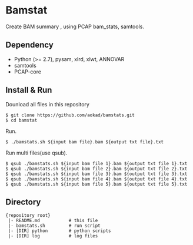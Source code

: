 # Bamstat
Create BAM summary , using PCAP bam_stats, samtools.

## Dependency

 - Python (>= 2.7), pysam, xlrd, xlwt, ANNOVAR
 - samtools
 - PCAP-core

## Install & Run

Dounload all files in this repository

```
$ git clone https://github.com/aokad/bamstats.git
$ cd bamstat
```

Run.

```
$ ./bamstats.sh ${input bam file}.bam ${output txt file}.txt
```

Run multi files(use qsub).

```
$ qsub ./bamstats.sh ${input bam file 1}.bam ${output txt file 1}.txt
$ qsub ./bamstats.sh ${input bam file 2}.bam ${output txt file 2}.txt
$ qsub ./bamstats.sh ${input bam file 3}.bam ${output txt file 3}.txt
$ qsub ./bamstats.sh ${input bam file 4}.bam ${output txt file 4}.txt
$ qsub ./bamstats.sh ${input bam file 5}.bam ${output txt file 5}.txt
```


## Directory

```
{repository root}
 |- README.md           # this file
 |- bamstats.sh         # run script
 |- [DIR] python        # python scripts
 |- [DIR] log           # log files
```
